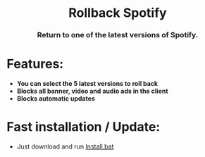 <center>
    <h1 align="center">Rollback Spotify</h1>
    <h3 align="center">Return to one of the latest versions of Spotify.</h4>
</center>




<h1>Features:</h1>

* <strong>You can select the 5 latest versions to roll back</strong>
* <strong>Blocks all banner, video and audio ads in the client</strong>
* <strong>Blocks automatic updates</strong>


<h1>Fast installation / Update:</h1>

* Just download and run [Install.bat](https://cutt.ly/QE4ZHqN)
